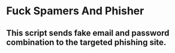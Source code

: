 # Fuck Spamers And Phisher

## This script sends fake email and password combination to the targeted phishing site.

